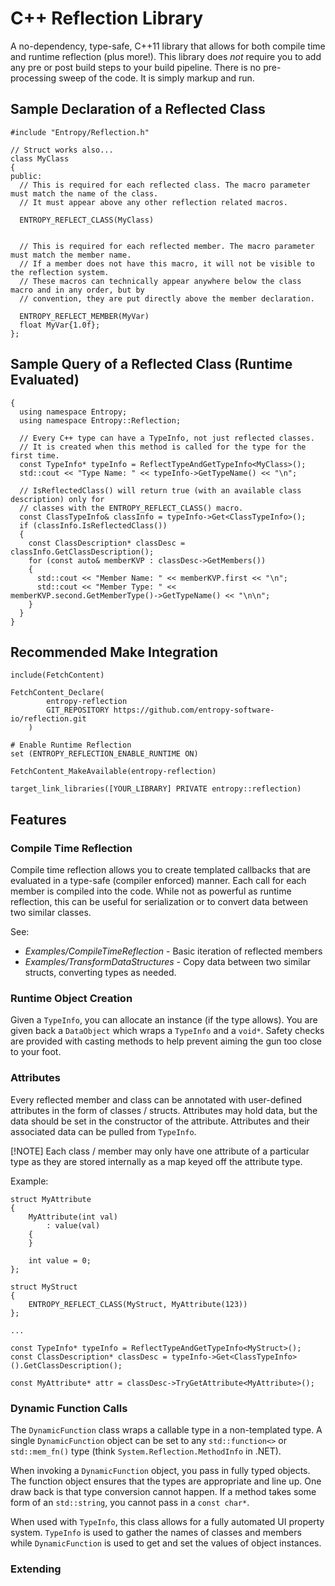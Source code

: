 # C++ Reflection Library
A no-dependency, type-safe, C++11 library that allows for both compile time and runtime reflection (plus more!).
This library does _not_ require you to add any pre or post build steps to your build pipeline.
There is no pre-processing sweep of the code. It is simply markup and run.

## Sample Declaration of a Reflected Class
```
#include "Entropy/Reflection.h"

// Struct works also...
class MyClass
{
public:
  // This is required for each reflected class. The macro parameter must match the name of the class.
  // It must appear above any other reflection related macros.

  ENTROPY_REFLECT_CLASS(MyClass)


  // This is required for each reflected member. The macro parameter must match the member name.
  // If a member does not have this macro, it will not be visible to the reflection system.
  // These macros can technically appear anywhere below the class macro and in any order, but by
  // convention, they are put directly above the member declaration.

  ENTROPY_REFLECT_MEMBER(MyVar)
  float MyVar{1.0f};
};
```

## Sample Query of a Reflected Class (Runtime Evaluated)
```
{
  using namespace Entropy;
  using namespace Entropy::Reflection;

  // Every C++ type can have a TypeInfo, not just reflected classes.
  // It is created when this method is called for the type for the first time.
  const TypeInfo* typeInfo = ReflectTypeAndGetTypeInfo<MyClass>();
  std::cout << "Type Name: " << typeInfo->GetTypeName() << "\n";

  // IsReflectedClass() will return true (with an available class description) only for
  // classes with the ENTROPY_REFLECT_CLASS() macro.
  const ClassTypeInfo& classInfo = typeInfo->Get<ClassTypeInfo>();
  if (classInfo.IsReflectedClass())
  {
    const ClassDescription* classDesc = classInfo.GetClassDescription();
    for (const auto& memberKVP : classDesc->GetMembers())
    {
      std::cout << "Member Name: " << memberKVP.first << "\n";
      std::cout << "Member Type: " << memberKVP.second.GetMemberType()->GetTypeName() << "\n\n";
    }
  }
}
```

## Recommended Make Integration
```
include(FetchContent)

FetchContent_Declare(
        entropy-reflection
        GIT_REPOSITORY https://github.com/entropy-software-io/reflection.git
    )

# Enable Runtime Reflection
set (ENTROPY_REFLECTION_ENABLE_RUNTIME ON)

FetchContent_MakeAvailable(entropy-reflection)

target_link_libraries([YOUR_LIBRARY] PRIVATE entropy::reflection)
```
## Features
### Compile Time Reflection
Compile time reflection allows you to create templated callbacks that are evaluated in a type-safe (compiler enforced) manner.
Each call for each member is compiled into the code.
While not as powerful as runtime reflection, this can be useful for serialization or to convert data between two similar classes.

See:
* _Examples/CompileTimeReflection_ - Basic iteration of reflected members
* _Examples/TransformDataStructures_ - Copy data between two similar structs, converting types as needed.

### Runtime Object Creation
Given a ```TypeInfo```, you can allocate an instance (if the type allows). You are given back a ```DataObject``` which wraps a ```TypeInfo``` and a ```void*```. Safety checks are provided with casting methods to help prevent aiming the gun too close to your foot.

### Attributes
Every reflected member and class can be annotated with user-defined attributes in the form of classes / structs. Attributes may hold data, but the data should be set in the constructor of the attribute. Attributes and their associated data can be pulled from ```TypeInfo```.

[!NOTE]
Each class / member may only have one attribute of a particular type as they are stored internally as a map keyed off the attribute type.

Example:
```
struct MyAttribute
{
    MyAttribute(int val)
        : value(val)
    {
    }

    int value = 0;
};

struct MyStruct
{
    ENTROPY_REFLECT_CLASS(MyStruct, MyAttribute(123))
};

...

const TypeInfo* typeInfo = ReflectTypeAndGetTypeInfo<MyStruct>();
const ClassDescription* classDesc = typeInfo->Get<ClassTypeInfo>().GetClassDescription();

const MyAttribute* attr = classDesc->TryGetAttribute<MyAttribute>();
```

### Dynamic Function Calls
The ```DynamicFunction``` class wraps a callable type in a non-templated type. A single ```DynamicFunction``` object can be set to any ```std::function<>``` or ```std::mem_fn()``` type (think ```System.Reflection.MethodInfo``` in .NET).

When invoking a ```DynamicFunction``` object, you pass in fully typed objects. The function object ensures that the types are appropriate and line up. One draw back is that type conversion cannot happen. If a method takes some form of an ```std::string```, you cannot pass in a ```const char*```.

When used with ```TypeInfo```, this class allows for a fully automated UI property system. ```TypeInfo``` is used to gather the names of classes and members while ```DynamicFunction``` is used to get and set the values of object instances.

### Extending